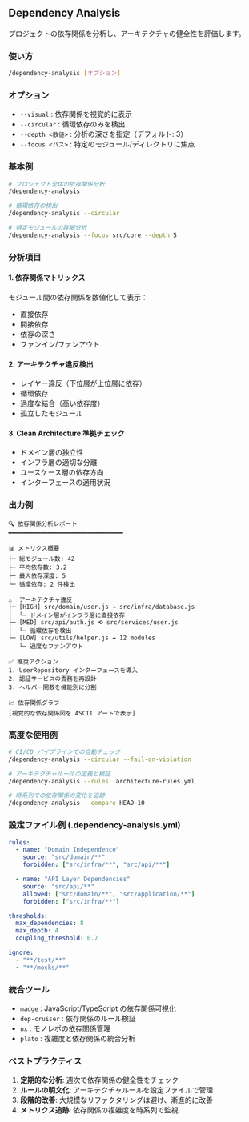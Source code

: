## Dependency Analysis

プロジェクトの依存関係を分析し、アーキテクチャの健全性を評価します。

### 使い方

```bash
/dependency-analysis [オプション]
```

### オプション

- `--visual` : 依存関係を視覚的に表示
- `--circular` : 循環依存のみを検出
- `--depth <数値>` : 分析の深さを指定（デフォルト: 3）
- `--focus <パス>` : 特定のモジュール/ディレクトリに焦点

### 基本例

```bash
# プロジェクト全体の依存関係分析
/dependency-analysis

# 循環依存の検出
/dependency-analysis --circular

# 特定モジュールの詳細分析
/dependency-analysis --focus src/core --depth 5
```

### 分析項目

#### 1. 依存関係マトリックス

モジュール間の依存関係を数値化して表示：

- 直接依存
- 間接依存
- 依存の深さ
- ファンイン/ファンアウト

#### 2. アーキテクチャ違反検出

- レイヤー違反（下位層が上位層に依存）
- 循環依存
- 過度な結合（高い依存度）
- 孤立したモジュール

#### 3. Clean Architecture 準拠チェック

- ドメイン層の独立性
- インフラ層の適切な分離
- ユースケース層の依存方向
- インターフェースの適用状況

### 出力例

```
🔍 依存関係分析レポート
━━━━━━━━━━━━━━━━━━━━━━━━━━━━━━━━

📊 メトリクス概要
├─ 総モジュール数: 42
├─ 平均依存数: 3.2
├─ 最大依存深度: 5
└─ 循環依存: 2 件検出

⚠️  アーキテクチャ違反
├─ [HIGH] src/domain/user.js → src/infra/database.js
│  └─ ドメイン層がインフラ層に直接依存
├─ [MED] src/api/auth.js ⟲ src/services/user.js
│  └─ 循環依存を検出
└─ [LOW] src/utils/helper.js → 12 modules
   └─ 過度なファンアウト

✅ 推奨アクション
1. UserRepository インターフェースを導入
2. 認証サービスの責務を再設計
3. ヘルパー関数を機能別に分割

📈 依存関係グラフ
[視覚的な依存関係図を ASCII アートで表示]
```

### 高度な使用例

```bash
# CI/CD パイプラインでの自動チェック
/dependency-analysis --circular --fail-on-violation

# アーキテクチャルールの定義と検証
/dependency-analysis --rules .architecture-rules.yml

# 時系列での依存関係の変化を追跡
/dependency-analysis --compare HEAD~10
```

### 設定ファイル例 (.dependency-analysis.yml)

```yaml
rules:
  - name: "Domain Independence"
    source: "src/domain/**"
    forbidden: ["src/infra/**", "src/api/**"]

  - name: "API Layer Dependencies"
    source: "src/api/**"
    allowed: ["src/domain/**", "src/application/**"]
    forbidden: ["src/infra/**"]

thresholds:
  max_dependencies: 8
  max_depth: 4
  coupling_threshold: 0.7

ignore:
  - "**/test/**"
  - "**/mocks/**"
```

### 統合ツール

- `madge` : JavaScript/TypeScript の依存関係可視化
- `dep-cruiser` : 依存関係のルール検証
- `nx` : モノレポの依存関係管理
- `plato` : 複雑度と依存関係の統合分析

### ベストプラクティス

1. **定期的な分析**: 週次で依存関係の健全性をチェック
2. **ルールの明文化**: アーキテクチャルールを設定ファイルで管理
3. **段階的改善**: 大規模なリファクタリングは避け、漸進的に改善
4. **メトリクス追跡**: 依存関係の複雑度を時系列で監視
